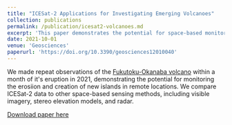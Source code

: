 ```yaml
---
title: "ICESat-2 Applications for Investigating Emerging Volcanoes"
collection: publications
permalink: /publication/icesat2-volcanoes.md
excerpt: 'This paper demonstrates the potential for space-based monitoring of submarine volcanoes with ICESat-2 laser altimetry.'
date: 2021-10-01
venue: 'Geosciences'
paperurl: 'https://doi.org/10.3390/geosciences12010040'
---
```


We made repeat observations of the [Fukutoku-Okanaba volcano](https://volcano.si.edu/volcano.cfm?vn=284130) within a month of it's eruption in 2021, demonstrating the potential for monitoring the erosiion and creation of new islands in remote locations. We compare ICESat-2 data to other space-based sensing methods, including visible imagery, stereo elevation models, and radar.

[Download paper here](http://academicpages.github.io/files/icesat2-volcanoes.pdf)
